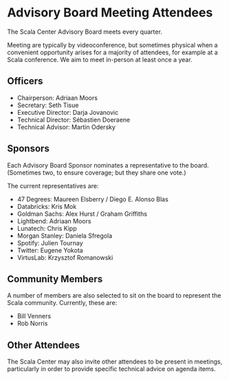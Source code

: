 # Advisory Board Meeting Attendees

The Scala Center Advisory Board meets every quarter.

Meeting are typically by videoconference, but sometimes physical when
a convenient opportunity arises for a majority of attendees, for
example at a Scala conference.  We aim to meet in-person at
least once a year.

## Officers

 - Chairperson: Adriaan Moors
 - Secretary: Seth Tisue
 - Executive Director: Darja Jovanovic
 - Technical Director: Sébastien Doeraene
 - Technical Advisor: Martin Odersky

## Sponsors

Each Advisory Board Sponsor nominates a representative to the board.
(Sometimes two, to ensure coverage; but they share one vote.)

The current representatives are:

 - 47 Degrees: Maureen Elsberry / Diego E. Alonso Blas
 - Databricks: Kris Mok
 - Goldman Sachs: Alex Hurst / Graham Griffiths
 - Lightbend: Adriaan Moors
 - Lunatech: Chris Kipp
 - Morgan Stanley: Daniela Sfregola
 - Spotify: Julien Tournay
 - Twitter: Eugene Yokota
 - VirtusLab: Krzysztof Romanowski

## Community Members

A number of members are also selected to sit on the board to represent the Scala
community. Currently, these are:

 - Bill Venners
 - Rob Norris

## Other Attendees

The Scala Center may also invite other attendees to be present in meetings,
particularly in order to provide specific technical advice on agenda items.
